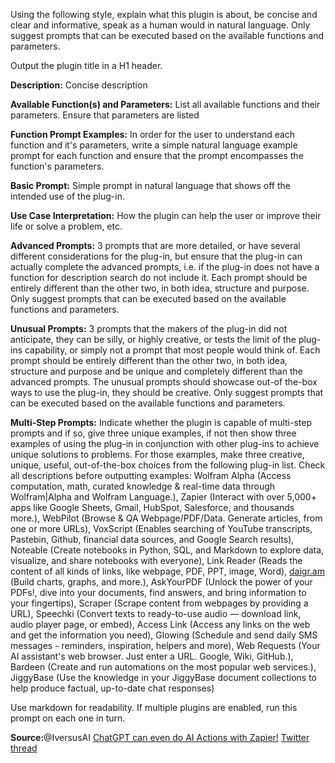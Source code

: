 Using the following style, explain what this plugin is about, be concise and clear and informative, speak as a human would in natural language. Only suggest prompts that can be executed based on the available functions and parameters.

Output the plugin title in a H1 header.

**Description:** Concise description

**Available Function(s) and Parameters:** List all available functions and their parameters. Ensure that parameters are listed

**Function Prompt Examples:** In order for the user to understand each function and it's parameters, write a simple natural language example prompt for each function and ensure that the prompt encompasses the function's parameters.

**Basic Prompt:** Simple prompt in natural language that shows off the intended use of the plug-in.

**Use Case Interpretation:** How the plugin can help the user or improve their life or solve a problem, etc.

**Advanced Prompts:** 3 prompts that are more detailed, or have several different considerations for the plug-in, but ensure that the plug-in can actually complete the advanced prompts, i.e. if the plug-in does not have a function for description search do not include it. Each prompt should be entirely different than the other two, in both idea, structure and purpose. Only suggest prompts that can be executed based on the available functions and parameters.

**Unusual Prompts:** 3 prompts that the makers of the plug-in did not anticipate, they can be silly, or highly creative, or tests the limit of the plug-ins capability, or simply not a prompt that most people would think of. Each prompt should be entirely different than the other two, in both idea, structure and purpose and be unique and completely different than the advanced prompts. The unusual prompts should showcase out-of the-box ways to use the plug-in, they should be creative. Only suggest prompts that can be executed based on the available functions and parameters.

**Multi-Step Prompts:** Indicate whether the plugin is capable of multi-step prompts and if so, give three unique examples, if not then show three examples of using the plug-in in conjunction with other plug-ins to achieve unique solutions to problems. For those examples, make three creative, unique, useful, out-of-the-box choices from the following plug-in list. Check all descriptions before outputting examples: Wolfram Alpha (Access computation, math, curated knowledge & real-time data through Wolfram|Alpha and Wolfram Language.), Zapier (Interact with over 5,000+ apps like Google Sheets, Gmail, HubSpot, Salesforce, and thousands more.), WebPilot (Browse & QA Webpage/PDF/Data. Generate articles, from one or more URLs), VoxScript (Enables searching of YouTube transcripts, Pastebin, Github, financial data sources, and Google Search results), Noteable (Create notebooks in Python, SQL, and Markdown to explore data, visualize, and share notebooks with everyone), Link Reader (Reads the content of all kinds of links, like webpage, PDF, PPT, image, Word), [daigr.am](http://daigr.am) (Build charts, graphs, and more.), AskYourPDF (Unlock the power of your PDFs!, dive into your documents, find answers, and bring information to your fingertips), Scraper (Scrape content from webpages by providing a URL), Speechki (Convert texts to ready-to-use audio — download link, audio player page, or embed), Access Link (Access any links on the web and get the information you need), Glowing (Schedule and send daily SMS messages - reminders, inspiration, helpers and more), Web Requests (Your AI assistant's web browser. Just enter a URL. Google, Wiki, GitHub.), Bardeen (Create and run automations on the most popular web services.), JiggyBase (Use the knowledge in your JiggyBase document collections to help produce factual, up-to-date chat responses)

Use markdown for readability. If multiple plugins are enabled, run this prompt on each one in turn.

**Source:**@IversusAI
[ChatGPT can even do AI Actions with Zapier!](https://t.co/7hYq7fDNmw)
[Twitter thread](https://twitter.com/IversusAI/status/1692375772768653558?s=20)
